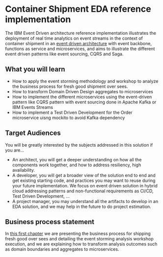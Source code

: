 # Container Shipment EDA reference implementation
The IBM Event Driven architecture reference implementation illustrates the deployment of real time analytics on event streams in the context of container shipment in an [event driven architecture](https://github.com/ibm-cloud-architecture/refarch-eda) with event backbone, functions as service and microservices, and aims to illustrate the different event driven patterns like event sourcing, CQRS and Saga.

## What you will learn
* How to apply the event storming methodology and workshop to analyze the business process for fresh good shipment over sees.
* How to transform Domain Driven Design aggregates to microservices
* How to implement the different microservices using the event-driven pattern like CQRS pattern with event sourcing done in Apache Kafka or IBM Events Streams
* How to implement a Test Driven Development for the Order microservice uisng mockito to avoid Kafka dependency

## Target Audiences

You will be greatly interested by the subjects addressed in this solution if you are...

* An architect, you will get a deeper understanding on how all the components work together, and how to address resiliency, high availability.
* A developer, you will get a broader view of the solution end to end and get existing starting code, and practices you may want to reuse during your future implementation. We focus on event driven solution in hybrid cloud addressing patterns and non-functional requirements as CI/CD, Test Driven Development, ...
* A project manager, you may understand all the artifacts to develop in an EDA solution, and we may help in the future to do project estimation.

## Business process statement
In [this first chapter](introduction.md) we are presenting the business process for shipping fresh good over sees and detailing the event storming analysis workshop execution, and we are explaining how to transform analysis outcomes such as domain boundaries and aggregates to microservices. 

## 
